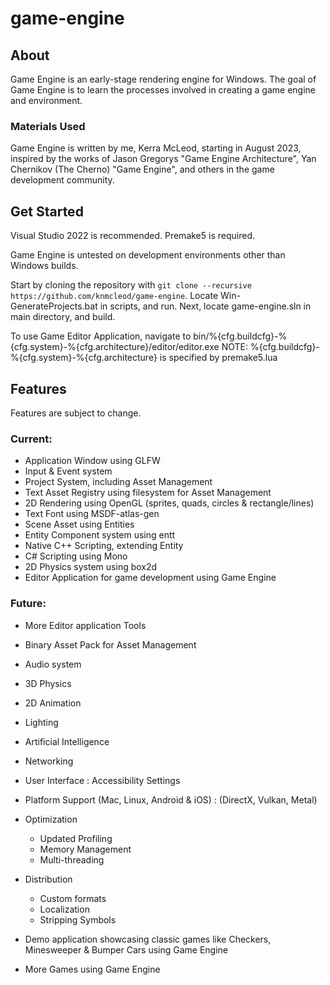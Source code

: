 # game-engine

## About
Game Engine is an early-stage rendering engine for Windows.
The goal of Game Engine is to learn the processes involved in creating a game engine and environment.

### Materials Used
Game Engine is written by me, Kerra McLeod, starting in August 2023, inspired by the works of Jason Gregorys "Game Engine Architecture", Yan Chernikov (The Cherno) "Game Engine", and others in the game development community.

## Get Started
Visual Studio 2022 is recommended.
Premake5 is required.

Game Engine is untested on development environments other than Windows builds.

Start by cloning the repository with `git clone --recursive https://github.com/knmcleod/game-engine`.
Locate Win-GenerateProjects.bat in scripts, and run.
Next, locate game-engine.sln in main directory, and build.

To use Game Editor Application, navigate to bin/%{cfg.buildcfg}-%{cfg.system}-%{cfg.architecture}/editor/editor.exe
    NOTE: %{cfg.buildcfg}-%{cfg.system}-%{cfg.architecture} is specified by premake5.lua

## Features 
Features are subject to change.
### Current:
- Application Window using GLFW
- Input & Event system
- Project System, including Asset Management
- Text Asset Registry using filesystem for Asset Management
- 2D Rendering using OpenGL (sprites, quads, circles & rectangle/lines)
- Text Font using MSDF-atlas-gen
- Scene Asset using Entities
- Entity Component system using entt
- Native C++ Scripting, extending Entity
- C# Scripting using Mono
- 2D Physics system using box2d
- Editor Application for game development using Game Engine

### Future:
- More Editor application Tools
- Binary Asset Pack for Asset Management
- Audio system
- 3D Physics
- 2D Animation
- Lighting
- Artificial Intelligence
- Networking
- User Interface : Accessibility Settings
- Platform Support (Mac, Linux, Android & iOS) : (DirectX, Vulkan, Metal)
- Optimization
    - Updated Profiling
    - Memory Management
    - Multi-threading
- Distribution
    - Custom formats
    - Localization
    - Stripping Symbols

- Demo application showcasing classic games like Checkers, Minesweeper & Bumper Cars using Game Engine
- More Games using Game Engine